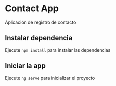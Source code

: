 # Contact App

Aplicación de registro de contacto

## Instalar dependencia

Ejecute `npm install` para instalar las dependencias

## Iniciar la app

Ejecute `ng serve` para inicializar el proyecto
